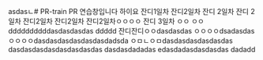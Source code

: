 asdasㄴ# PR-train
PR 연습창입니다
하이요
잔디1일차
잔디2일차 잔디 2일차 잔디 2일차 잔디2일차 잔디2일차 잔디2일차ㅇㅇㅇㅇ
잔디 3일차 
ㅇㅇ
ㅇㅇddddddddddasdasdasdas
ddddd
잔디잔디ㅇㅇdasdasdas
ㅇㅇㅇㅇdsadasdas
ㅇㅇㅇㅇdasdasdasdasdasdasdadsda
ㅇㅁㄴㅇㅁdasdasdasdasdasdas
dasdasdasdasdasdasdasdas
dasdasdadadas
edasdadasdasdasdas
dadadd
